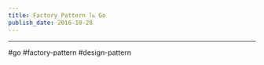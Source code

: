 ```yaml
---
title: Factory Pattern ใน Go
publish_date: 2016-10-28
---
```


---
#go #factory-pattern #design-pattern